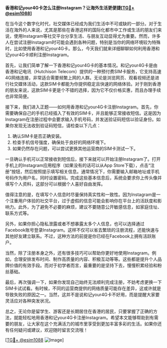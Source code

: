 **香港和记your4G卡怎么注册Instagram？让海外生活更便捷[[TG💪+ @esim1088](https://t.me/s/esim1088)]**

在当今这个数字化时代，社交媒体已经成为我们生活中不可或缺的一部分。对于生活在海外的人来说，尤其是那些在香港这样的国际化都市中工作或生活的朋友们来说，使用Instagram等社交平台分享生活、与朋友互动显得尤为重要。然而，许多人在尝试注册Instagram时可能会遇到各种问题，特别是当你的网络环境较为特殊时，比如使用香港和记your4G卡。那么，今天我们就来详细聊聊如何利用香港和记your4G卡顺利注册Instagram。

首先，让我们简单了解一下香港和记your4G卡的基本情况。和记your4G卡是由香港和记电讯（Hutchison Telecom）提供的一种预付费SIM卡服务，它支持高速4G网络连接，非常适合需要频繁上网的人群。无论是浏览网页、观看视频还是进行社交媒体活动，这款SIM卡都能为你提供稳定且快速的网络体验。对于刚到香港的朋友来说，这款SIM卡更是个不错的选择，因为它不仅价格实惠，而且办理手续也非常简便。

接下来，我们进入正题——如何用香港和记your4G卡注册Instagram。首先，你需要确保自己的手机已经插入了有效的SIM卡，并且能够正常接收短信。这是因为Instagram在注册过程中会要求输入手机号码，并发送验证码短信以验证身份。如果你发现无法收到验证码短信，请检查以下几点：

1. 确认SIM卡是否正确安装。
2. 检查手机信号强度，确保处于良好的网络环境下。
3. 如果仍然存在问题，可以尝试更换其他运营商的SIM卡测试一下。

一旦确认手机可以正常接收到短信后，接下来就可以开始注册Instagram了。打开手机上的Instagram应用程序（如果没有的话可以从App Store下载），点击“注册”按钮，然后按照提示填写相关信息。通常情况下，你需要输入邮箱地址或手机号码作为用户名，同时设置密码。完成这些基本信息后，系统会要求你上传头像并填写个人资料，这部分可以根据个人喜好自由发挥。

值得注意的是，在填写个人信息时尽量保持真实性和一致性。因为Instagram是一个注重用户体验的社交平台，过于虚假的信息可能会影响你在平台上的活跃度和影响力。此外，为了避免不必要的麻烦，建议不要随意公开敏感信息，如家庭住址、联系方式等。

另外，如果你担心隐私泄露或者不想暴露太多个人信息，也可以选择通过Facebook账号登录Instagram。这样不仅可以省去繁琐的注册流程，还能快速与其他好友建立联系。不过，这种方法的前提是你已经在Facebook上拥有活跃账户。

当然，除了注册本身之外，还有很多技巧可以帮助你更好地使用Instagram。例如，合理安排发布时间、制作高质量的内容、积极互动等等。这些都是提升个人品牌价值的有效手段。而对于初学者而言，最重要的是坚持下去，慢慢积累经验和粉丝基础。

最后，再次强调一下，如果你发现自己始终无法顺利完成注册，不妨考虑更换一下SIM卡试试看。有时候，不同的运营商提供的网络质量可能存在差异，这或许就是导致失败的原因之一。当然，这并不是说和记your4G卡不好用，而是提醒大家要灵活应对各种突发状况。

总之，无论你是留学生、游客还是长期居住在香港的居民，只要掌握了正确的方法，就能轻松地用香港和记your4G卡注册Instagram。希望本文能够帮助到有需要的朋友，让大家在这个充满活力的城市里享受到更加丰富多彩的生活。如果你还有任何疑问或建议，欢迎随时留言交流哦！

[[TG💪+ @esim1088](https://t.me/s/esim1088) ![Image](https://i.postimg.cc/4NQfJmqS/Snipaste-2025-05-13-00-14-12.png)]
